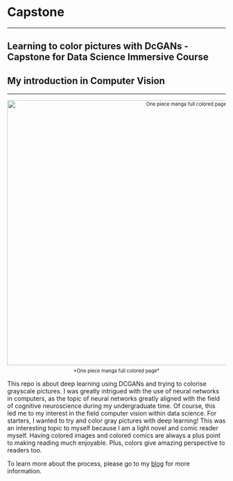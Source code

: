 # Capstone

---
Learning to color pictures with DcGANs - Capstone for Data Science Immersive Course
---
    
## My introduction in Computer Vision
----
 
<div style="width:image width px; font-size:80%; text-align:center;">
    <img src="http://www.onepiecepodcast.com/wp-content/uploads/2018/01/color-810x466.png" alt="One piece manga full colored page" width="810" height="610" style="padding-bottom:0.5em;" /> *One piece manga full colored page*
</div>
 
This repo is about deep learning using DCGANs and trying to colorise grayscale pictures. I was greatly intrigued with the use of neural networks in computers, as the topic of neural networks greatly aligned with the field of cognitive neuroscience during my undergraduate time. Of course, this led me to my interest in the field computer vision within data science. For starters, I wanted to try and color gray pictures with deep learning! This was an interesting topic to myself because I am a light novel and comic reader myself. Having colored images and colored comics are always a plus point to making reading much enjoyable. Plus, colors give amazing perspective to readers too.
    
To learn more about the process, please go to my [blog][blog] for more information.     
    
[blog]: https://kennethchewx.github.io/2019/07/04/Colors-4-You.html
